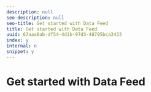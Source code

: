 ```yaml
---
description: null
seo-description: null
seo-title: Get started with Data Feed
title: Get started with Data Feed
uuid: 67aaa8ab-df54-4d2b-97d3-48795bca3433
index: y
internal: n
snippet: y
---
```


# Get started with Data Feed

